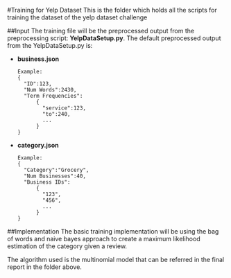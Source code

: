 #Training for Yelp Dataset
This is the folder which holds all the scripts for training the dataset of the yelp dataset challenge

##Input
The training file will be the preprocessed output from the preprocessing script: **YelpDataSetup.py**. The default preprocessed output from the YelpDataSetup.py is:

  * **business.json**
      ```
      Example:
      {
        "ID":123,
        "Num Words":2430,
        "Term Frequencies":
            {
              "service":123,
              "to":240,
              ...
            }
      }
      ```
  * **category.json**
      ```
      Example:
      {
        "Category":"Grocery",
        "Num Businesses":40,
        "Business IDs":
            {
              "123",
              "456",
              ...
            }
      }
      ```
##Implementation
The basic training implementation will be using the bag of words and naive bayes approach to create a maximum likelihood estimation of the category given a review.

The algorithm used is the multinomial model that can be referred in the final report in the folder above.
